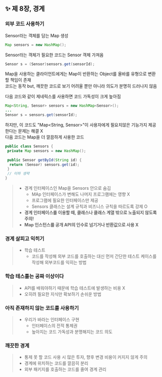 ✨ 제 8장, 경계 
----------------------

### 외부 코드 사용하기  

Sensor라는 객체를 담는 Map 생성 
~~~java
Map sensors = new HashMap();
~~~

Sensor라는 객체가 필요한 코드는 Sensor 객체 가져옴 
~~~java 
Sensor s = (Sensor)sensors.get(sensorId);
~~~

Map을 사용하는 클라이언트에게는 Map이 반환하는 Object를 올바를 유형으로 변환할 책임이 존재 <br>
코드는 동작 but, 깨끗한 코드로 보기 어려울 뿐만 아니라 의도가 분명히 드러나지 않음 <br>

다음 코드와 같이 제네릭스를 사용하면 코드 가독성이 크게 높아짐
~~~java
Map<String, Sensor> sensors = new HashMap<Sensor>();
...
Sensor s = sensors.get(sensorId);
~~~

하지만, 이 코드도 "Map<String, Sensor>"이 사용자에게 필요치않은 기능가지 제공한다는 문제는 해결 X <br>
다음 코드는 Map을 더 깔끔하게 사용한 코드 
~~~java
public class Sensors {
 private Map sensors = new HashMap();
 
 public Sensor getById(String id) {
  return (Sensor) sensors.get(id);
 }
 // 이하 생략
}
~~~

> * 경계 인터페이스인 Map을 Sensors 안으로 숨김
>   - MAp 인터페이스가 변해도 나머지 프로그램에는 영향 X
>   - 프로그램에 필요한 인터페이스만 제공
>   - Sensors 클래스는 설계 규칙과 비즈니스 규칙을 따르도록 강제 O 
> * __경계 인터페이스를 이용할 때, 클래스나 클래스 계열 밖으로 노출되지 않도록 주의!__
> * __Map 인스턴스를 공개 API의 인수로 넘기거나 반환값으로 사용 X__

### 경계 살피고 익히기 
> * 학습 테스트
>   - 코드를 작성해 외부 코드를 호출하는 대신 먼저 간단한 테스트 케이스를 작성해 외부코드를 익히는 방법 

### 학습 테스틀는 공짜 이상이다  
> * API를 배워야하기 때문에 학습 테스트에 발생하는 비용 X
> * 오히려 필요한 지식만 확보하기 손쉬운 방법 

### 아직 존재하지 않는 코드를 사용하기
> * 우리가 바라는 인터페이스 구현 
>   - 인터페이스의 전적 통제권 
>   - 높아지는 코드 가독성과 분명해지는 코드 의도 

### 깨끗한 경계
> * 통제 못 할 코드 사용 시 많은 투자, 향후 변경 비용이 커지지 않게 주의 
> * 경계에 위치하는 코드를 깔끔히 분리 
> * 외부 패키지를 호출하는 코드를 줄여 경계 관리 
